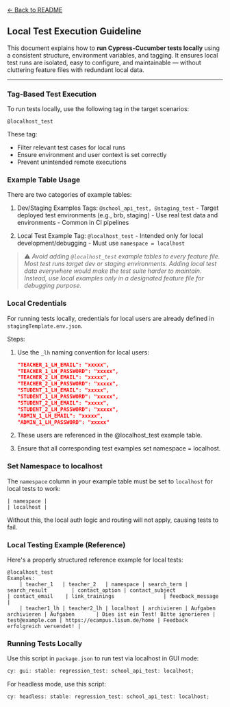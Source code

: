 [← Back to README](../README.md)

## Local Test Execution Guideline

This document explains how to **run Cypress-Cucumber tests locally** using a consistent structure, environment variables, and tagging. It ensures local test runs are isolated, easy to configure, and maintainable — without cluttering feature files with redundant local data.

---

### Tag-Based Test Execution

To run tests locally, use the following tag in the target scenarios:

```gherkin
@localhost_test
```

These tag:

- Filter relevant test cases for local runs
- Ensure environment and user context is set correctly
- Prevent unintended remote executions

### Example Table Usage

There are two categories of example tables:

1. Dev/Staging Examples
   Tags: `@school_api_test, @staging_test` - Target deployed test environments (e.g., brb, staging) - Use real test data and environments - Common in CI pipelines

2. Local Test Example
   Tag: `@localhost_test` - Intended only for local development/debugging - Must use `namespace = localhost`

> ⚠️ _Avoid adding `@localhost_test` example tables to every feature file.
> Most test runs target dev or staging environments. Adding local test data everywhere would make the test suite harder to maintain. Instead, use local examples only in a designated feature file for debugging purpose._

### Local Credentials

For running tests locally, credentials for local users are already defined in `stagingTemplate.env.json`.

Steps:

1. Use the `_lh` naming convention for local users:

   ```json
   "TEACHER_1_LH_EMAIL": "xxxxx",
   "TEACHER_1_LH_PASSWORD": "xxxxx",
   "TEACHER_2_LH_EMAIL": "xxxxx",
   "TEACHER_2_LH_PASSWORD": "xxxxx",
   "STUDENT_1_LH_EMAIL": "xxxxx",
   "STUDENT_1_LH_PASSWORD": "xxxxx",
   "STUDENT_2_LH_EMAIL": "xxxxx",
   "STUDENT_2_LH_PASSWORD": "xxxxx",
   "ADMIN_1_LH_EMAIL": "xxxxx",
   "ADMIN_1_LH_PASSWORD": "xxxxx"
   ```

2. These users are referenced in the @localhost_test example table.
3. Ensure that all corresponding test examples set namespace = localhost.

### Set Namespace to localhost

The `namespace` column in your example table must be set to `localhost` for local tests to work:

```gherkin
| namespace |
| localhost |
```

Without this, the local auth logic and routing will not apply, causing tests to fail.

### Local Testing Example (Reference)

Here's a properly structured reference example for local tests:

```gherkin
@localhost_test
Examples:
    | teacher_1   | teacher_2   | namespace | search_term | search_result        | contact_option | contact_subject                     | contact_email    | link_trainings                | feedback_message                |
    | teacher1_lh | teacher2_lh | localhost | archivieren | Aufgaben archivieren | Aufgaben       | Dies ist ein Test! Bitte ignorieren | test@example.com | https://ecampus.lisum.de/home | Feedback erfolgreich versendet! |
```

### Running Tests Locally

Use this script in `package.json` to run test via localhost in GUI mode:

```js
cy: gui: stable: regression_test: school_api_test: localhost;
```

For headless mode, use this script:

```js
cy: headless: stable: regression_test: school_api_test: localhost;
```
